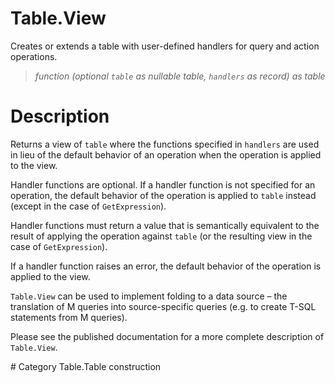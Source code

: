﻿# Table.View
Creates or extends a table with user-defined handlers for query and action operations.
> _function (optional <code>table</code> as nullable table, <code>handlers</code> as record) as table_
# Description 
<p>Returns a view of <code>table</code> where the functions specified in <code>handlers</code> are used in lieu of the default behavior of an operation when the operation is applied to the view.</p>
<p>Handler functions are optional. If a handler function is not specified for an operation, the default behavior of the operation is applied to <code>table</code> instead (except in the case of <code>GetExpression</code>).</p>
<p>Handler functions must return a value that is semantically equivalent to the result of applying the operation against <code>table</code> (or the resulting view in the case of <code>GetExpression</code>).</p>
<p>If a handler function raises an error, the default behavior of the operation is applied to the view.</p>
<p><code>Table.View</code> can be used to implement folding to a data source – the translation of M queries into source-specific queries (e.g. to create T-SQL statements from M queries).</p>
<p>Please see the published documentation for a more complete description of <code>Table.View</code>.</p>
# Category 
Table.Table construction
